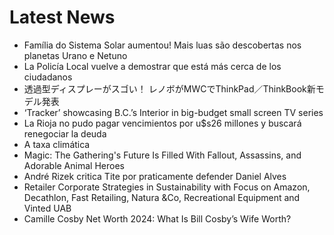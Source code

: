 # Latest News
-  Família do Sistema Solar aumentou! Mais luas são descobertas nos planetas Urano e Netuno
-  La Policía Local vuelve a demostrar que está más cerca de los ciudadanos
-  透過型ディスプレーがスゴい！ レノボがMWCでThinkPad／ThinkBook新モデル発表
-  ‘Tracker’ showcasing B.C.’s Interior in big-budget small screen TV series
-  La Rioja no pudo pagar vencimientos por u$s26 millones y buscará renegociar la deuda
-  A taxa climática
-  Magic: The Gathering's Future Is Filled With Fallout, Assassins, and Adorable Animal Heroes
-  André Rizek critica Tite por praticamente defender Daniel Alves
-  Retailer Corporate Strategies in Sustainability with Focus on Amazon, Decathlon, Fast Retailing, Natura &Co, Recreational Equipment and Vinted UAB
-  Camille Cosby Net Worth 2024: What Is Bill Cosby’s Wife Worth?
